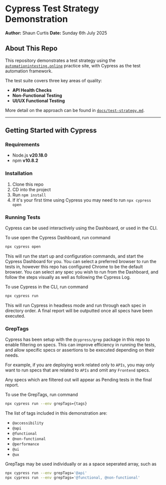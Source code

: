 # Cypress Test Strategy Demonstration

**Author:** Shaun Curtis
**Date:** Sunday 6th July 2025

## About This Repo

This repository demonstrates a test strategy using the [`automationintesting.online`](https://automationintesting.online) practice site, with Cypress as the test automation framework.

The test suite covers three key areas of quality:

- **API Health Checks**
- **Non-Functional Testing**
- **UI/UX Functional Testing**

More detail on the approach can be found in [`docs/test-strategy.md`](docs/test-strategy.md).

---

## Getting Started with Cypress

### Requirements

- Node.js **v20.18.0**
- npm **v10.8.2**

### Installation

1. Clone this repo
2. CD into the project
3. Run `npm install`
4. If it's your first time using Cypress you may need to run `npx cypress open`

### Running Tests

Cypress can be used interactively using the Dashboard, or used in the CLI.

To use open the Cypress Dashboard, run command
```bash
npx cypress open
```
This will run the start up and configuration commands, and start the Cypress Dashboard for you.
You can select a preferred browser to run the tests in, however this repo has configured Chrome
to be the default browser.
You can select any spec you wish to run from the Dashboard, and follow the steps visually as well
as following the Cypress Log.

To use Cypress in the CLI, run command
```bash
npx cypress run
```
This will run Cypress in headless mode and run through each spec in directory order.
A final report will be outputted once all specs have been executed.

### GrepTags

Cypress has been setup with the `@cypress/grep` package in this repo to enable filtering on specs.
This can improve efficiency in running the tests, and allow specific specs or assertions to be
executed depending on their needs.

For example, if you are deploying work related only to `APIs`, you may only want to run specs that
are related to `APIs` and omit any `Frontend` specs.

Any specs which are filtered out will appear as Pending tests in the final report.

To use the GrepTags, run command
```bash
npx cypress run --env grepTags={tags}
```

The list of tags included in this demonstration are:
- `@accessibility`
- `@api`
- `@functional`
- `@non-functional`
- `@performance`
- `@ui`
- `@ux`

GrepTags may be used individually or as a space seperated array, such as
```bash
npx cypress run --env grepTags='@api'
npx cypress run --env grepTags='@functional, @non-functional'
```
